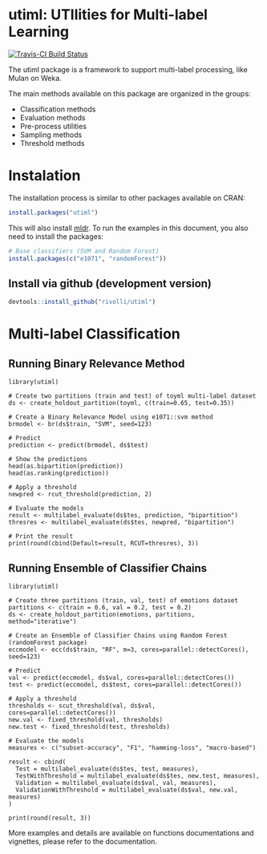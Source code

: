 # utiml: UTIlities for Multi-label Learning
[![Travis-CI Build Status](https://travis-ci.org/rivolli/utiml.svg?branch=master)](https://travis-ci.org/rivolli/utiml)

The utiml package is a framework to support multi-label processing, like Mulan 
on Weka. 

The main methods available on this package are organized in the groups:
- Classification methods
- Evaluation methods
- Pre-process utilities
- Sampling methods
- Threshold methods

# Instalation
The installation process is similar to other packages available on CRAN:
```r
install.packages("utiml")
```

This will also install [mldr](https://cran.r-project.org/package=mldr).
To run the examples in this document, you also need to install the packages:
```r
# Base classifiers (SVM and Random Forest)
install.packages(c("e1071", "randomForest"))
```

## Install via github (development version)
```r
devtools::install_github("rivolli/utiml")
```

# Multi-label Classification
## Running Binary Relevance Method
```{r}
library(utiml)

# Create two partitions (train and test) of toyml multi-label dataset
ds <- create_holdout_partition(toyml, c(train=0.65, test=0.35))

# Create a Binary Relevance Model using e1071::svm method
brmodel <- br(ds$train, "SVM", seed=123)

# Predict
prediction <- predict(brmodel, ds$test)

# Show the predictions
head(as.bipartition(prediction))
head(as.ranking(prediction))

# Apply a threshold
newpred <- rcut_threshold(prediction, 2)

# Evaluate the models
result <- multilabel_evaluate(ds$tes, prediction, "bipartition")
thresres <- multilabel_evaluate(ds$tes, newpred, "bipartition")

# Print the result
print(round(cbind(Default=result, RCUT=thresres), 3))
```

## Running Ensemble of Classifier Chains
```{r}
library(utiml)

# Create three partitions (train, val, test) of emotions dataset
partitions <- c(train = 0.6, val = 0.2, test = 0.2)
ds <- create_holdout_partition(emotions, partitions, method="iterative")

# Create an Ensemble of Classifier Chains using Random Forest (randomForest package)
eccmodel <- ecc(ds$train, "RF", m=3, cores=parallel::detectCores(), seed=123)

# Predict
val <- predict(eccmodel, ds$val, cores=parallel::detectCores())
test <- predict(eccmodel, ds$test, cores=parallel::detectCores())

# Apply a threshold
thresholds <- scut_threshold(val, ds$val, cores=parallel::detectCores())
new.val <- fixed_threshold(val, thresholds)
new.test <- fixed_threshold(test, thresholds)

# Evaluate the models
measures <- c("subset-accuracy", "F1", "hamming-loss", "macro-based") 

result <- cbind(
  Test = multilabel_evaluate(ds$tes, test, measures),
  TestWithThreshold = multilabel_evaluate(ds$tes, new.test, measures),
  Validation = multilabel_evaluate(ds$val, val, measures),
  ValidationWithThreshold = multilabel_evaluate(ds$val, new.val, measures)
)

print(round(result, 3))
```

More examples and details are available on functions documentations and vignettes, please refer to the documentation.
